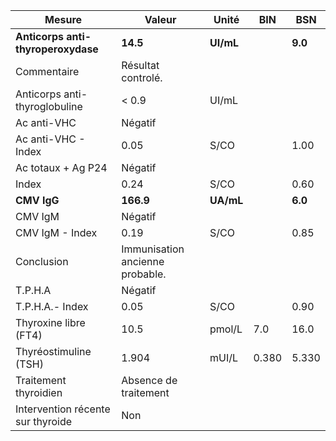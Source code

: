 |              Mesure              |             Valeur            |  Unité  | BIN |  BSN  |
|----------------------------------|-------------------------------|---------|-----|-------|
|**Anticorps anti-thyroperoxydase**|            **14.5**           |**UI/mL**|     |**9.0**|
|            Commentaire           |       Résultat controlé.      |         |     |       |
|   Anticorps anti-thyroglobuline  |             < 0.9             |  UI/mL  |     |       |
|            Ac anti-VHC           |            Négatif            |         |     |       |
|        Ac anti-VHC - Index       |              0.05             |   S/CO  |     |  1.00 |
|        Ac totaux + Ag P24        |            Négatif            |         |     |       |
|               Index              |              0.24             |   S/CO  |     |  0.60 |
|            **CMV IgG**           |           **166.9**           |**UA/mL**|     |**6.0**|
|              CMV IgM             |            Négatif            |         |     |       |
|          CMV IgM - Index         |              0.19             |   S/CO  |     |  0.85 |
|            Conclusion            |Immunisation ancienne probable.|         |     |       |
|              T.P.H.A             |            Négatif            |         |     |       |
|          T.P.H.A.- Index         |              0.05             |   S/CO  |     |  0.90 |
|       Thyroxine libre (FT4)      |              10.5             |  pmol/L | 7.0 |  16.0 |
|       Thyréostimuline (TSH)      |             1.904             |  mUI/L  |0.380| 5.330 |
|       Traitement thyroidien      |     Absence de traitement     |         |     |       |
| Intervention récente sur thyroide|              Non              |         |     |       |